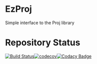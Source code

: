 # EzProj
Simple interface to the Proj library

# Repository Status
[![Build Status](https://travis-ci.org/zcobell/EzProj.svg?branch=master)](https://travis-ci.org/zcobell/EzProj)[![codecov](https://codecov.io/gh/zcobell/EzProj/branch/master/graph/badge.svg)](https://codecov.io/gh/zcobell/EzProj)[![Codacy Badge](https://api.codacy.com/project/badge/Grade/79ae6f961ae849d3ab20ee42306a3725)](https://www.codacy.com/app/zachary.cobell/EzProj?utm_source=github.com&amp;utm_medium=referral&amp;utm_content=zcobell/EzProj&amp;utm_campaign=Badge_Grade)
